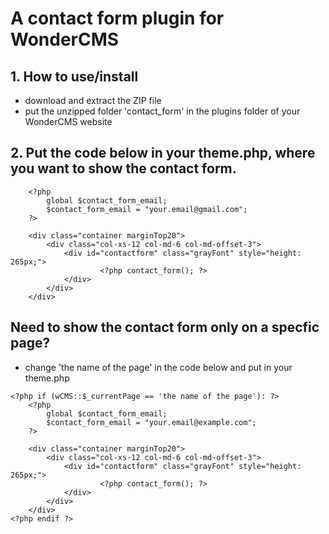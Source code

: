 # A contact form plugin for WonderCMS

## 1. How to use/install
 - download and extract the ZIP file
 - put the unzipped folder 'contact_form' in the plugins folder of your WonderCMS website 
 
## 2. Put the code below in your theme.php, where you want to show the contact form.


```
	<?php
		global $contact_form_email;
		$contact_form_email = "your.email@gmail.com";
	?>

	<div class="container marginTop20">
		<div class="col-xs-12 col-md-6 col-md-offset-3">
			<div id="contactform" class="grayFont" style="height: 265px;">
         		  	<?php contact_form(); ?>
			</div>
		</div>
	</div>
```



## Need to show the contact form only on a specfic page?
 - change 'the name of the page' in the code below and put in your theme.php

```
<?php if (wCMS::$_currentPage == 'the name of the page'): ?>
	<?php
		global $contact_form_email;
		$contact_form_email = "your.email@example.com";
	?>

	<div class="container marginTop20">
		<div class="col-xs-12 col-md-6 col-md-offset-3">
			<div id="contactform" class="grayFont" style="height: 265px;">
         		  	<?php contact_form(); ?>
			</div>
		</div>
	</div>
<?php endif ?>
```
